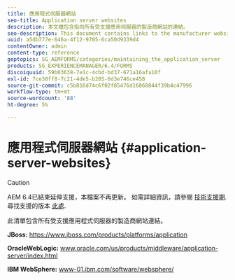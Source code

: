 ```yaml
---
title: 應用程式伺服器網站
seo-title: Application server websites
description: 本文檔包含指向所有受支援應用伺服器的製造商網站的連結。
seo-description: This document contains links to the manufacturer websites for all supported application servers.
uuid: a5db777e-646a-4f12-9705-6ca50d9339d4
contentOwner: admin
content-type: reference
geptopics: SG_AEMFORMS/categories/maintaining_the_application_server
products: SG_EXPERIENCEMANAGER/6.4/FORMS
discoiquuid: 59b03638-7e1c-4cbd-bd37-671a16afa10f
exl-id: 7ce38ff8-7c21-4de5-b285-6d3e746ce458
source-git-commit: c5b816d74c6f02f85476d16868844f39b4c47996
workflow-type: tm+mt
source-wordcount: '88'
ht-degree: 5%

---
```


# 應用程式伺服器網站 {#application-server-websites}

>[!CAUTION]
>
>AEM 6.4已結束延伸支援，本檔案不再更新。 如需詳細資訊，請參閱 [技術支援期](https://helpx.adobe.com//tw/support/programs/eol-matrix.html). 尋找支援的版本 [此處](https://experienceleague.adobe.com/docs/).

此清單包含所有受支援應用程式伺服器的製造商網站連結。

**JBoss:** https://www.jboss.com/products/platforms/application

**OracleWebLogic:** www.oracle.com/us/products/middleware/application-server/index.html

**IBM WebSphere:** www-01.ibm.com/software/websphere/
